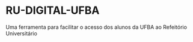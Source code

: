 # RU-DIGITAL-UFBA
Uma ferramenta para facilitar o acesso dos alunos da UFBA ao Refeitório Universitário
